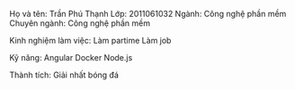 Họ và tên: Trần Phú Thạnh
Lớp: 2011061032
Ngành: Công nghệ phần mềm
Chuyên ngành: Công nghệ phần mềm


Kinh nghiệm làm việc: 
Làm partime
Làm job

Kỹ năng: 
Angular
Docker
Node.js

Thành tích: Giải nhất bóng đá
